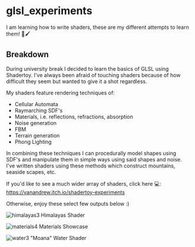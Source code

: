 # glsl_experiments
I am learning how to write shaders, these are my different attempts to learn them! 🎨🖌️

Breakdown
-

During university break I decided to learn the basics of GLSL using Shadertoy. I've always been afraid of touching shaders because of how difficult they seem but wanted to give it a shot regardless.

My shaders feature rendering techniques of:
- Cellular Automata
- Raymarching SDF's
- Materials, i.e. reflections, refractions, absorption
- Noise generation
- FBM
- Terrain generation
- Phong Lighting

In combining these techniques I can procedurally model shapes using SDF's and manipulate them in simple ways using said shapes and noise. I've written shaders using these methods which construct mountains, seaside scapes, etc.

If you'd like to see a much wider array of shaders, click here 💻:
https://vanandrew.itch.io/shadertoy-experiments

Otherwise, enjoy these select few outputs below :)

![himalayas3](https://user-images.githubusercontent.com/53636492/147462495-edb3c259-0360-45ca-b679-c38f246645ee.PNG)
Himalayas Shader

![materials4](https://user-images.githubusercontent.com/53636492/147462510-b10974a0-bcde-4b54-afa4-ca60c4ef8af9.PNG)
Materials Showcase

![water3](https://user-images.githubusercontent.com/53636492/147462525-fc9156e8-a619-447b-bd16-bfa36a42e242.png)
"Moana" Water Shader



